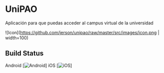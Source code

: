 # UniPAO

Aplicación para que puedas acceder al campus virtual de la universidad

![Icon](https://github.com/jerson/unipao/raw/master/src/images/icon.png | width=100)

## Build Status
Android [![Android](https://build.appcenter.ms/v0.1/apps/a6be1fec-5345-4935-bf67-7d0190a4502d/branches/master/badge)]
iOS [![iOS](https://build.appcenter.ms/v0.1/apps/867255d2-173a-4427-bd79-25545154c468/branches/master/badge)]
